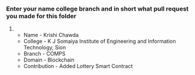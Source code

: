 ### Enter your name college branch and in short what pull request you made for this folder

1. - Name - Krishi Chawda
   - College - K J Somaiya Institute of Engineering and Information Technology, Sion
   - Branch - COMPS
   - Domain - Blockchain
   - Contribution - Added Lottery Smart Contract